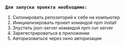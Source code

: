 ### `Для запуска проекта необходимо:`

1. Склонировать репозиторий к себе на компьютер
2. Инициализировать проект командой npm install
3. Зпустить json-server командой npm run server
4. Зарегестрироваться в приложении
5. Авторизоваться через окно авторизации
